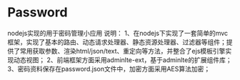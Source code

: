 # Password
nodejs实现的用于密码管理小应用
说明：
    1、在nodejs下实现了一套简单的mvc框架，实现了基本的路由、动态请求处理器、静态资源处理器、过滤器等组件；提供了常用获取参数、渲染html/json/text、重定向等方法，并整合了ejs模板引擎实现动态视图；
    2、前端框架方面采用adminlte-ext，基于adminlte的扩展组件库；
    3、密码资料保存在password.json文件中，加密方面采用AES算法加密；
